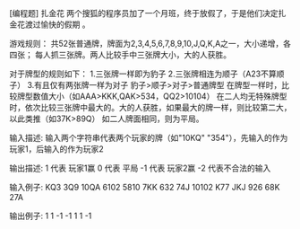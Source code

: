 [编程题] 扎金花
 两个搜狐的程序员加了一个月班，终于放假了，于是他们决定扎金花渡过愉快的假期 。

游戏规则：
共52张普通牌，牌面为2,3,4,5,6,7,8,9,10,J,Q,K,A之一，大小递增，各四张； 每人抓三张牌。两人比较手中三张牌大小，大的人获胜。 

对于牌型的规则如下： 
1.三张牌一样即为豹子 
2.三张牌相连为顺子（A23不算顺子） 
3.有且仅有两张牌一样为对子 豹子>顺子>对子>普通牌型 在牌型一样时，比较牌型数值大小（如AAA>KKK,QAK>534，QQ2>10104） 在二人均无特殊牌型时，依次比较三张牌中最大的。大的人获胜，如果最大的牌一样，则比较第二大，以此类推（如37K>89Q） 如二人牌面相同，则为平局。 

输入描述:
输入两个字符串代表两个玩家的牌（如"10KQ" "354"），先输入的作为玩家1，后输入的作为玩家2

输出描述:
1 代表 玩家1赢 0 代表 平局 -1 代表 玩家2赢 -2 代表不合法的输入

输入例子:
KQ3 3Q9
10QA 6102
5810 7KK
632 74J
10102 K77
JKJ 926
68K 27A

输出例子:
1
1
-1
-1
1
1
-1
